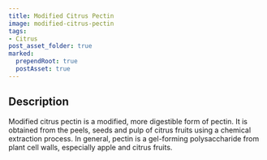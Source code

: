 ```yaml
---
title: Modified Citrus Pectin
image: modified-citrus-pectin
tags:
- Citrus
post_asset_folder: true
marked:
  prependRoot: true
  postAsset: true
---
```

## Description

Modified citrus pectin is a modified, more digestible form of pectin. It is obtained from the peels, seeds and pulp of citrus fruits using a chemical extraction process. In general, pectin is a gel-forming polysaccharide from plant cell walls, especially apple and citrus fruits.